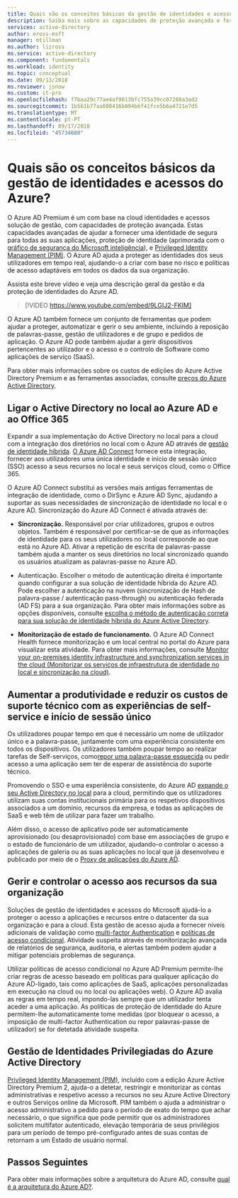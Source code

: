 ```yaml
---
title: Quais são os conceitos básicos da gestão de identidades e acessos do Azure? -O azure Active Directory | Documentos da Microsoft
description: Saiba mais sobre as capacidades de proteção avançada e ferramentas adicionais que estão disponíveis com as edições do Azure Active Directory Premium.
services: active-directory
author: eross-msft
manager: mtillman
ms.author: lizross
ms.service: active-directory
ms.component: fundamentals
ms.workload: identity
ms.topic: conceptual
ms.date: 09/13/2018
ms.reviewer: jsnow
ms.custom: it-pro
ms.openlocfilehash: f7baa29c77ae4af9813bfc755a39cc07288a3ad2
ms.sourcegitcommit: 1b561b77aa080416b094b6f41fce5b6a4721e7d5
ms.translationtype: MT
ms.contentlocale: pt-PT
ms.lasthandoff: 09/17/2018
ms.locfileid: "45734680"
---
```

# <a name="what-are-the-fundamentals-of-azure-identity-and-access-management"></a>Quais são os conceitos básicos da gestão de identidades e acessos do Azure?
O Azure AD Premium é um com base na cloud identidades e acessos solução de gestão, com capacidades de proteção avançada. Estas capacidades avançadas de ajudar a fornecer uma identidade de segura para todas as suas aplicações, proteção de identidade (aprimorada com o [gráfico de segurança do Microsoft inteligência](https://www.microsoft.com/security/intelligence)), e [Privileged Identity Management (PIM)](../privileged-identity-management/pim-configure.md). O Azure AD ajuda a proteger as identidades dos seus utilizadores em tempo real, ajudando-o a criar com base no risco e políticas de acesso adaptáveis em todos os dados da sua organização.

Assista este breve vídeo e veja uma descrição geral da gestão e da proteção de identidades do Azure AD.
>[!VIDEO https://www.youtube.com/embed/9LGIJ2-FKIM]

O Azure AD também fornece um conjunto de ferramentas que podem ajudar a proteger, automatizar e gerir o seu ambiente, incluindo a reposição de palavras-passe, gestão de utilizadores e de grupo e pedidos de aplicação. O Azure AD pode também ajudar a gerir dispositivos pertencentes ao utilizador e o acesso e o controlo de Software como aplicações de serviço (SaaS).

Para obter mais informações sobre os custos de edições do Azure Active Directory Premium e as ferramentas associadas, consulte [preços do Azure Active Directory](https://azure.microsoft.com/pricing/details/active-directory/).

## <a name="connect-on-premises-active-directory-with-azure-ad-and-office-365"></a>Ligar o Active Directory no local ao Azure AD e ao Office 365
Expandir a sua implementação do Active Directory no local para a cloud com a integração dos diretórios no local com o Azure AD através de [gestão de identidade híbrida](https://aka.ms/aadframework). [O Azure AD Connect](../connect/active-directory-aadconnect.md) fornece esta integração, fornecer aos utilizadores uma única identidade e início de sessão único (SSO) acesso a seus recursos no local e seus serviços cloud, como o Office 365.

O Azure AD Connect substitui as versões mais antigas ferramentas de integração de identidade, como o DirSync e Azure AD Sync, ajudando a suportar as suas necessidades de sincronização de identidade no local e o Azure AD. Sincronização do Azure AD Connect é ativada através de:

- **Sincronização.** Responsável por criar utilizadores, grupos e outros objetos. Também é responsável por certificar-se de que as informações de identidade para os seus utilizadores no local corresponde ao que está no Azure AD. Ativar a repetição de escrita de palavras-passe também ajuda a manter os seus diretórios no local sincronizado quando os usuários atualizam as palavras-passe no Azure AD.

- Autenticação. Escolher o método de autenticação direita é importante quando configurar a sua solução de identidade híbrida do Azure AD. Pode escolher a autenticação na nuvem (sincronização de Hash de palavra-passe / autenticação pass-through) ou autenticação federada (AD FS) para a sua organização. Para obter mais informações sobre as opções disponíveis, consulte [escolha o método de autenticação correta para sua solução de identidade híbrida do Azure Active Directory](https://aka.ms/auth-options).

- **Monitorização de estado de funcionamento.** O Azure AD Connect Health fornece monitorização e um local central no portal do Azure para visualizar esta atividade. Para obter mais informações, consulte [Monitor your on-premises identity infrastructure and synchronization services in the cloud (Monitorizar os serviços de infraestrutura de identidade no local e sincronização na cloud)](../connect-health/active-directory-aadconnect-health.md).

## <a name="increase-productivity-and-reduce-helpdesk-costs-with-self-service-and-single-sign-on-experiences"></a>Aumentar a produtividade e reduzir os custos de suporte técnico com as experiências de self-service e início de sessão único
Os utilizadores poupar tempo em que é necessário um nome de utilizador único e a palavra-passe, juntamente com uma experiência consistente em todos os dispositivos. Os utilizadores também poupar tempo ao realizar tarefas de Self-serviços, como[repor uma palavra-passe esquecida](../user-help/active-directory-passwords-update-your-own-password.md) ou pedir acesso a uma aplicação sem ter de esperar de assistência do suporte técnico.

Promovendo o SSO e uma experiência consistente, do Azure AD [expande o seu Active Directory no local](../connect/active-directory-aadconnect.md) para a cloud, permitindo que os utilizadores utilizam suas contas institucionais primária para os respetivos dispositivos associados a um domínio, recursos da empresa, e todas as aplicações de SaaS e web têm de utilizar para fazer um trabalho. 

Além disso, o acesso de aplicativo pode ser automaticamente aprovisionado (ou desaprovisionado) com base em associações de grupo e o estado de funcionário de um utilizador, ajudando-o controlar o acesso a aplicações de galeria ou as suas aplicações no local que já desenvolveu e publicado por meio de o [Proxy de aplicações do Azure AD](../manage-apps/application-proxy.md).

## <a name="manage-and-control-access-to-your-organizational-resources"></a>Gerir e controlar o acesso aos recursos da sua organização
Soluções de gestão de identidades e acessos do Microsoft ajudá-lo a proteger o acesso a aplicações e recursos entre o datacenter da sua organização e para a cloud. Esta gestão de acesso ajuda a fornecer níveis adicionais de validação como [multi-factor Authentication](../authentication/concept-mfa-howitworks.md) e [políticas de acesso condicional](../conditional-access/overview.md). Atividade suspeita através de monitorização avançada de relatórios de segurança, auditoria, e alertas também podem ajudar a mitigar potenciais problemas de segurança.

Utilizar políticas de acesso condicional no Azure AD Premium permite-lhe criar regras de acesso baseado em políticas para qualquer aplicação do Azure AD-ligado, tais como aplicações de SaaS, aplicações personalizadas em execução na cloud ou no local ou aplicações web). O Azure AD avalia as regras em tempo real, impondo-las sempre que um utilizador tenta aceder a uma aplicação. As políticas de proteção de identidade do Azure permitem-lhe automaticamente tome medidas (por bloquear o acesso, a imposição de multi-factor Authentication ou repor palavras-passe de utilizador) se for detetada atividade suspeita.

## <a name="azure-active-directory-privileged-identity-management"></a>Gestão de Identidades Privilegiadas do Azure Active Directory
[Privileged Identity Management (PIM)](../privileged-identity-management/pim-getting-started.md), incluído com a edição Azure Active Directory Premium 2, ajuda-o a detetar, restringir e monitorizar as contas administrativas e respetivo acesso a recursos no seu Azure Active Directory e outros Serviços online da Microsoft. PIM também o ajuda a administrar o acesso administrativo a pedido para o período de exato do tempo que achar necessário, o que significa que pode permitir que os administradores solicitem multifator autenticado, elevação temporária de seus privilégios para um período de tempo pré-configurado antes de suas contas de retornam a um Estado de usuário normal.

## <a name="next-steps"></a>Passos Seguintes
Para obter mais informações sobre a arquitetura do Azure AD, consulte [qual é a arquitetura do Azure AD?](active-directory-architecture.md).
